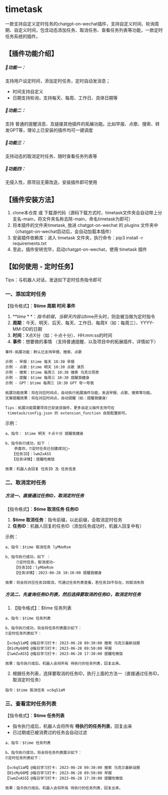 # timetask
一款支持自定义定时任务的chatgpt-on-wechat插件，支持自定义时间、轮询周期、自定义时间，包含动态添加任务、取消任务、查看任务列表等功能，一款定时任务系统的插件。


## **【插件功能介绍】**
##### 🎉功能一：
支持用户设定时间，添加定时任务，定时自动发消息；
* 时间支持自定义
* 日期支持轮询，支持每天、每周、工作日、具体日期等

##### 🎉功能二：
支持 普通的提醒消息、及链接其他插件的拓展功能。比如早报、点歌、搜索、转发GPT等，理论上已安装的插件均可一键调度

##### 🎉功能三：
支持动态的取消定时任务、随时查看任务列表等

##### 🎉功能四：
无侵入性，原项目无需改造，安装插件即可使用



## **【插件安装方法】**
1. clone本仓库 或 下载源代码（源码下载方式时，timetask文件夹会自动带上分支名-main，将文件夹名称去除-main，命名timetask为即可）
2. 将本插件的文件夹timetask, 放进 chatgpt-on-wechat 的 plugins 文件夹中（chatgpt-on-wechat启动后，会自动加载本插件）
3. 安装插件依赖库：进入 timetask 文件夹，执行命令：pip3 install -r requirements.txt
4. 至此，插件安转完毕，启动chatgpt-on-wechat，使用 timetask 插件



## **【如何使用 - 定时任务】**

Tips：与机器人对话，发送如下定时任务指令即可

### **一、添加定时任务**

【指令格式】：**$time 周期 时间 事件**
1. **$time**：指令前缀，当聊天内容以$time开头时，则会被当做为定时指令
2. **周期**：今天、明天、后天、每天、工作日、每周X（如：每周三）、YYYY-MM-DD的日期
3. **时间**：X点X分（如：十点十分）、HH:mm:ss的时间
4. **事件**：想要做的事情 （支持普通提醒、以及项目中的拓展插件，详情如下）
```
事件-拓展功能：默认已支持早报、搜索、点歌

示例 - 早报：$time 每天 10:30 早报
示例 - 点歌：$time 明天 10:30 点歌 演员
示例 - 搜索：$time 每周三 10:30 搜索 乌克兰局势
示例 - 提醒：$time 每周三 10:30 提醒我健身
示例 - GPT：$time 每周三 10:30 GPT 夸一夸我

拓展功能效果：将在对应时间点，自动执行拓展插件功能，发送早报、点歌、搜索等功能。
文案提醒效果：将在对应时间点，自动提醒（如：提醒我健身）

Tips：拓展功能需要项目已安装该插件，更多自定义插件支持可在
 timetask/config.json 的 extension_function 自助配置即可。
```

示例：
```
a、指令： $time 明天 十点十分 提醒我健身

b、指令执行成功，如下 ：
	恭喜你，⏰定时任务已创建成功🎉~
   【任务ID】：lwmZxAS5
   【任务详情】：提醒吃晚饭
    
效果：机器人会回复 任务ID 及 任务信息
```
	
	
### **二、取消定时任务**

##### **方法一、直接通过任务ID，取消定时任务**

【指令格式】：**$time 取消任务 任务ID**
1. **$time 取消任务**：指令前缀，以此前缀，会取消定时任务
2. **任务ID**：机器人回复的任务ID（添加任务成功时，机器人回复中有）

示例：
```
a、指令：$time 取消任务 lyMUeRsm

b、指令执行成功，如下 ：
	 ⏰定时任务，取消成功~
    【任务ID】：lyMUeRsm
    【任务详情】：2023-06-28 10:10:00 提醒我健身

效果：将会将对应任务ID取消，可通过任务列表查看，若任务ID不存在，则取消失败
```
	


##### **方法二、先查询任务ID列表，然后选择要取消的任务ID，取消定时任务**

1. 【指令格式】：$time 任务列表
```
a、指令：$time 任务列表

b、指令执行成功，将会将任务列表展示如下：
⏰定时任务列表如下：

【vc6q51aM】@每日学习打卡: 2023-06-28 09:30:00 搜索 乌克兰最新战报
【01cMy68M】@每日学习打卡: 2023-06-28 09:50:00 早报
【lwmZxAS5】@每日学习打卡: 2023-06-28 17:30:00 提醒吃晚饭
 
效果：指令执行成后，机器人会将所有 待执行的任务列表，回复出来。
```

2. 根据任务列表，选择要取消的任务ID，执行上面的方法一（直接通过任务ID，取消定时任务）
```
指令：$time 取消任务 vc6q51aM
```


### **三、查看定时任务列表**

【指令格式】：**$time 任务列表**
*  指令执行成后，机器人会将所有 **待执行的任务列表**，回复出来
*  已过期或已被消费过的任务会自动过滤

```
a、指令：$time 任务列表

b、指令执行成功，将会将任务列表展示如下：
⏰定时任务列表如下：

【vc6q51aM】@每日学习打卡: 2023-06-28 09:30:00 搜索 乌克兰最新战报
【01cMy68M】@每日学习打卡: 2023-06-28 09:50:00 早报
【lwmZxAS5】@每日学习打卡: 2023-06-28 17:30:00 提醒吃晚饭
 
效果：指令执行成后，机器人会将所有 待执行的任务列表，回复出来。
```
